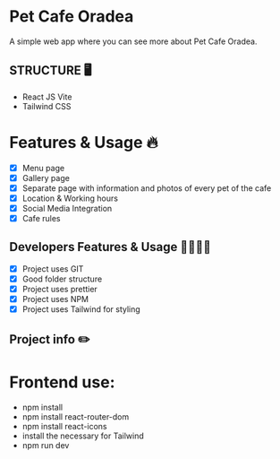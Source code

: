 # Pet Cafe Oradea

A simple web app where you can see more about Pet Cafe Oradea.

## STRUCTURE 🖥️

- React JS Vite
- Tailwind CSS

# Features & Usage 🔥

- [x] Menu page
- [x] Gallery page 
- [x] Separate page with information and photos of every pet of the cafe
- [x] Location & Working hours
- [x] Social Media Integration
- [x] Cafe rules

## Developers Features & Usage 👩‍💻👨‍💻

- [x] Project uses GIT
- [x] Good folder structure
- [x] Project uses prettier
- [x] Project uses NPM
- [x] Project uses Tailwind for styling 

## Project info ✏️

# Frontend use:
- npm install
- npm install react-router-dom
- npm install react-icons
- install the necessary for Tailwind
- npm run dev

